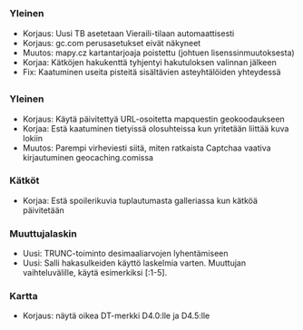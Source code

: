 ##

### Yleinen
- Korjaus: Uusi TB asetetaan Vieraili-tilaan automaattisesti
- Korjaus: gc.com perusasetukset eivät näkyneet
- Muutos: mapy.cz kartantarjoaja poistettu (johtuen lisenssinmuutoksesta)
- Korjaa: Kätköjen hakukenttä tyhjentyi hakutuloksen valinnan jälkeen
- Fix: Kaatuminen useita pisteitä sisältävien asteyhtälöiden yhteydessä

##

### Yleinen
- Korjaus: Käytä päivitettyä URL-osoitetta mapquestin geokoodaukseen
- Korjaa: Estä kaatuminen tietyissä olosuhteissa kun yritetään liittää kuva lokiin
- Muutos: Parempi virheviesti siitä, miten ratkaista Captchaa vaativa kirjautuminen geocaching.comissa

### Kätköt
- Korjaa: Estä spoilerikuvia tuplautumasta galleriassa kun kätköä päivitetään

### Muuttujalaskin
- Uusi: TRUNC-toiminto desimaaliarvojen lyhentämiseen
- Uusi: Salli hakasulkeiden käyttö laskelmia varten. Muuttujan vaihteluvälille, käytä esimerkiksi \[:1-5\].

### Kartta
- Korjaus: näytä oikea DT-merkki D4.0:lle ja D4.5:lle
